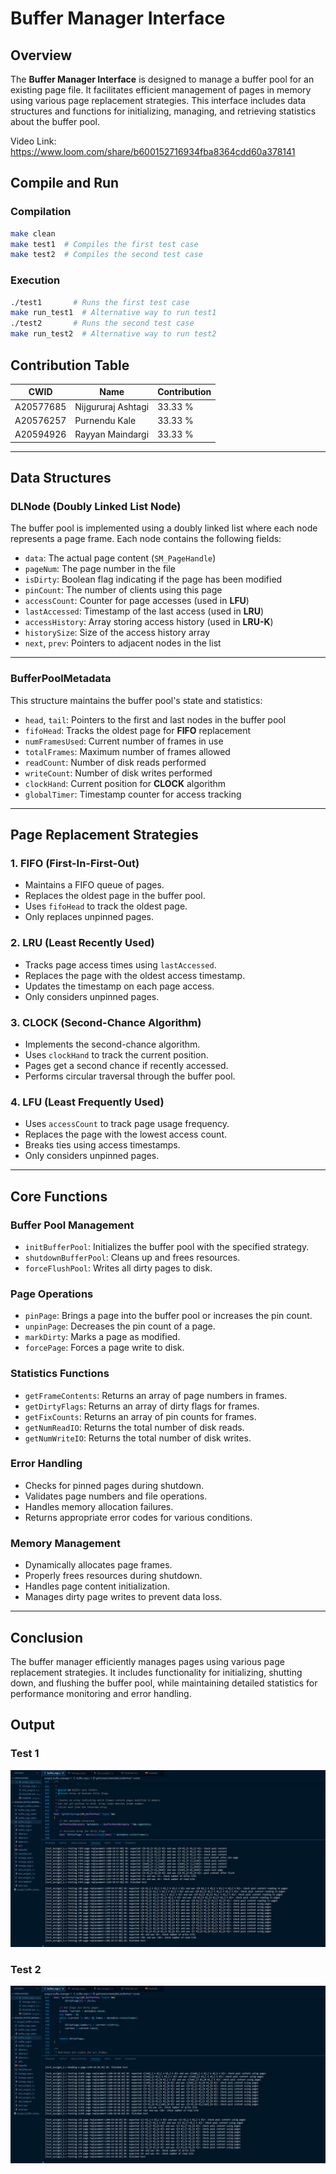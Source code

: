 # Buffer Manager Interface
## Overview

The **Buffer Manager Interface** is designed to manage a buffer pool for an existing page file. It facilitates efficient management of pages in memory using various page replacement strategies. This interface includes data structures and functions for initializing, managing, and retrieving statistics about the buffer pool.

Video Link: https://www.loom.com/share/b600152716934fba8364cdd60a378141

## Compile and Run
### Compilation
```sh
make clean
make test1  # Compiles the first test case
make test2  # Compiles the second test case
```

### Execution
```sh
./test1       # Runs the first test case
make run_test1  # Alternative way to run test1
./test2       # Runs the second test case
make run_test2  # Alternative way to run test2
```

## Contribution Table
| CWID      | Name          | Contribution                 |
|-----------|--------------|------------------------------|
| A20577685  | Nijgururaj Ashtagi | 33.33 % |
| A20576257  | Purnendu Kale     | 33.33 % |
| A20594926 | Rayyan Maindargi | 33.33 % |

---

## Data Structures

### **DLNode (Doubly Linked List Node)**

The buffer pool is implemented using a doubly linked list where each node represents a page frame. Each node contains the following fields:

- `data`: The actual page content (`SM_PageHandle`)
- `pageNum`: The page number in the file
- `isDirty`: Boolean flag indicating if the page has been modified
- `pinCount`: The number of clients using this page
- `accessCount`: Counter for page accesses (used in **LFU**)
- `lastAccessed`: Timestamp of the last access (used in **LRU**)
- `accessHistory`: Array storing access history (used in **LRU-K**)
- `historySize`: Size of the access history array
- `next`, `prev`: Pointers to adjacent nodes in the list

---

### **BufferPoolMetadata**

This structure maintains the buffer pool's state and statistics:

- `head`, `tail`: Pointers to the first and last nodes in the buffer pool
- `fifoHead`: Tracks the oldest page for **FIFO** replacement
- `numFramesUsed`: Current number of frames in use
- `totalFrames`: Maximum number of frames allowed
- `readCount`: Number of disk reads performed
- `writeCount`: Number of disk writes performed
- `clockHand`: Current position for **CLOCK** algorithm
- `globalTimer`: Timestamp counter for access tracking

---

## Page Replacement Strategies

### **1. FIFO (First-In-First-Out)**

- Maintains a FIFO queue of pages.
- Replaces the oldest page in the buffer pool.
- Uses `fifoHead` to track the oldest page.
- Only replaces unpinned pages.

### **2. LRU (Least Recently Used)**

- Tracks page access times using `lastAccessed`.
- Replaces the page with the oldest access timestamp.
- Updates the timestamp on each page access.
- Only considers unpinned pages.

### **3. CLOCK (Second-Chance Algorithm)**

- Implements the second-chance algorithm.
- Uses `clockHand` to track the current position.
- Pages get a second chance if recently accessed.
- Performs circular traversal through the buffer pool.

### **4. LFU (Least Frequently Used)**

- Uses `accessCount` to track page usage frequency.
- Replaces the page with the lowest access count.
- Breaks ties using access timestamps.
- Only considers unpinned pages.

---

## Core Functions

### **Buffer Pool Management**

- `initBufferPool`: Initializes the buffer pool with the specified strategy.
- `shutdownBufferPool`: Cleans up and frees resources.
- `forceFlushPool`: Writes all dirty pages to disk.

### **Page Operations**

- `pinPage`: Brings a page into the buffer pool or increases the pin count.
- `unpinPage`: Decreases the pin count of a page.
- `markDirty`: Marks a page as modified.
- `forcePage`: Forces a page write to disk.

### **Statistics Functions**

- `getFrameContents`: Returns an array of page numbers in frames.
- `getDirtyFlags`: Returns an array of dirty flags for frames.
- `getFixCounts`: Returns an array of pin counts for frames.
- `getNumReadIO`: Returns the total number of disk reads.
- `getNumWriteIO`: Returns the total number of disk writes.

### **Error Handling**

- Checks for pinned pages during shutdown.
- Validates page numbers and file operations.
- Handles memory allocation failures.
- Returns appropriate error codes for various conditions.

### **Memory Management**

- Dynamically allocates page frames.
- Properly frees resources during shutdown.
- Handles page content initialization.
- Manages dirty page writes to prevent data loss.

---

## Conclusion

The buffer manager efficiently manages pages using various page replacement strategies. It includes functionality for initializing, shutting down, and flushing the buffer pool, while maintaining detailed statistics for performance monitoring and error handling.

## Output
### Test 1
![Alt text](Output/image1.png)

### Test 2
![Alt text](Output/image2.png)